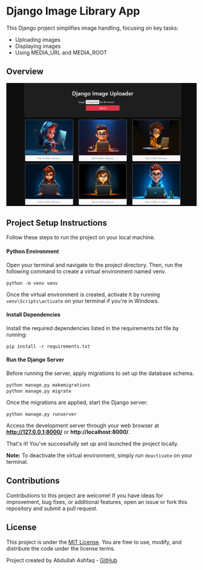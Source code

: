 # Django Image Library App

This Django project simplifies image handling, focusing on key tasks:

- Uploading images
- Displaying images
- Using MEDIA_URL and MEDIA_ROOT

## Overview

<img src="media/images/web.png" alt="Django Image Library App">

## Project Setup Instructions

Follow these steps to run the project on your local machine.

#### Python Environment

Open your terminal and navigate to the project directory. Then, run the following command to create a virtual environment named venv.
```
python -m venv venv
```

Once the virtual environment is created, activate it by running `venv\Scripts\activate` on your terminal if you're in Windows.

#### Install Dependencies

Install the required dependencies listed in the requirements.txt file by running:
```
pip install -r requirements.txt
```

#### Run the Django Server

Before running the server, apply migrations to set up the database schema.
```
python manage.py makemigrations
python manage.py migrate
```

Once the migrations are applied, start the Django server:
```
python manage.py runserver
```
Access the development server through your web browser at **http://127.0.0.1:8000/** or **http://localhost:8000/**.

That's it! You've successfully set up and launched the project locally.

**Note:** To deactivate the virtual environment, simply run `deactivate` on your terminal.

## Contributions

Contributions to this project are welcome! If you have ideas for improvement, bug fixes, or additional features, open an issue or fork this repository and submit a pull request.

## License

This project is under the [MIT License](./LICENSE). You are free to use, modify, and distribute the code under the license terms.

Project created by Abdullah Ashfaq - [GitHub](https://github.com/abdullahashfaq-ds)
